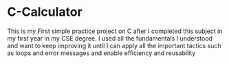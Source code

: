 # C-Calculator
This is my First simple practice project on C  after I completed this subject in my first year in my CSE degree.  I used all the fundamentals I understood and want to keep improving it until I can apply all the important tactics such as loops and error messages and  enable efficiency and reusability

